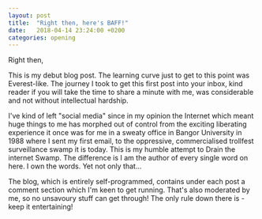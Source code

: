 ```yaml
---
layout: post
title:  "Right then, here's BAFF!"
date:   2018-04-14 23:24:00 +0200
categories: opening
---
```


Right then,

This is my debut blog post. The learning curve just to get to this point was Everest-like. The journey I took to get this first post into your inbox, kind reader if you will take the time to share a minute with me, was considerable and not without intellectual hardship.

I've kind of left "social media" since in my opinion the Internet which meant huge things to me has morphed out of control from the exciting liberating experience it once was for me in a sweaty office in Bangor University in 1988 where I sent my first email, to the oppressive, commercialised trollfest surveillance swamp it is today. This is my humble attempt to Drain the internet Swamp. The difference is I am the author of every single word on here. I own the words. Yet not only that...

The blog, which is entirely self-programmed, contains under each post a comment section which I'm keen to get running. That's also moderated by me, so no unsavoury stuff can get through! The only rule down there is - keep it entertaining!

